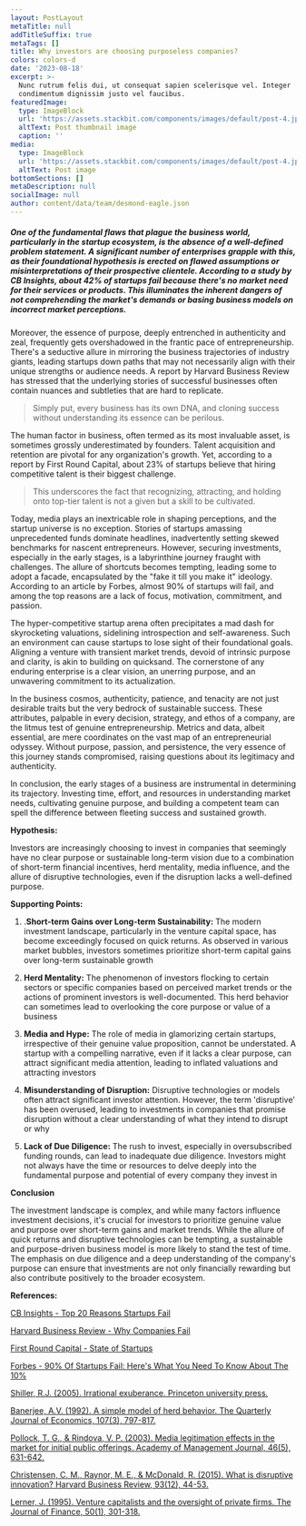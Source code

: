 ```yaml
---
layout: PostLayout
metaTitle: null
addTitleSuffix: true
metaTags: []
title: Why investors are choosing purposeless companies?
colors: colors-d
date: '2023-08-18'
excerpt: >-
  Nunc rutrum felis dui, ut consequat sapien scelerisque vel. Integer
  condimentum dignissim justo vel faucibus.
featuredImage:
  type: ImageBlock
  url: 'https://assets.stackbit.com/components/images/default/post-4.jpeg'
  altText: Post thumbnail image
  caption: ''
media:
  type: ImageBlock
  url: 'https://assets.stackbit.com/components/images/default/post-4.jpeg'
  altText: Post image
bottomSections: []
metaDescription: null
socialImage: null
author: content/data/team/desmond-eagle.json
---
```

##### One of the fundamental flaws that plague the business world, particularly in the startup ecosystem, is the absence of a well-defined problem statement. A significant number of enterprises grapple with this, as their foundational hypothesis is erected on flawed assumptions or misinterpretations of their prospective clientele. According to a study by CB Insights, about 42% of startups fail because there's no market need for their services or products. This illuminates the inherent dangers of not comprehending the market's demands or basing business models on incorrect market perceptions.

Moreover, the essence of purpose, deeply entrenched in authenticity and zeal, frequently gets overshadowed in the frantic pace of entrepreneurship. There's a seductive allure in mirroring the business trajectories of industry giants, leading startups down paths that may not necessarily align with their unique strengths or audience needs. A report by Harvard Business Review has stressed that the underlying stories of successful businesses often contain nuances and subtleties that are hard to replicate.

> Simply put, every business has its own DNA, and cloning success without understanding its essence can be perilous.

The human factor in business, often termed as its most invaluable asset, is sometimes grossly underestimated by founders. Talent acquisition and retention are pivotal for any organization's growth. Yet, according to a report by First Round Capital, about 23% of startups believe that hiring competitive talent is their biggest challenge. 

> This underscores the fact that recognizing, attracting, and holding onto top-tier talent is not a given but a skill to be cultivated.

Today, media plays an inextricable role in shaping perceptions, and the startup universe is no exception. Stories of startups amassing unprecedented funds dominate headlines, inadvertently setting skewed benchmarks for nascent entrepreneurs. However, securing investments, especially in the early stages, is a labyrinthine journey fraught with challenges. The allure of shortcuts becomes tempting, leading some to adopt a facade, encapsulated by the "fake it till you make it" ideology. According to an article by Forbes, almost 90% of startups will fail, and among the top reasons are a lack of focus, motivation, commitment, and passion.

The hyper-competitive startup arena often precipitates a mad dash for skyrocketing valuations, sidelining introspection and self-awareness. Such an environment can cause startups to lose sight of their foundational goals. Aligning a venture with transient market trends, devoid of intrinsic purpose and clarity, is akin to building on quicksand. The cornerstone of any enduring enterprise is a clear vision, an unerring purpose, and an unwavering commitment to its actualization.

In the business cosmos, authenticity, patience, and tenacity are not just desirable traits but the very bedrock of sustainable success. These attributes, palpable in every decision, strategy, and ethos of a company, are the litmus test of genuine entrepreneurship. Metrics and data, albeit essential, are mere coordinates on the vast map of an entrepreneurial odyssey. Without purpose, passion, and persistence, the very essence of this journey stands compromised, raising questions about its legitimacy and authenticity.

In conclusion, the early stages of a business are instrumental in determining its trajectory. Investing time, effort, and resources in understanding market needs, cultivating genuine purpose, and building a competent team can spell the difference between fleeting success and sustained growth.

**Hypothesis:**

Investors are increasingly choosing to invest in companies that seemingly have no clear purpose or sustainable long-term vision due to a combination of short-term financial incentives, herd mentality, media influence, and the allure of disruptive technologies, even if the disruption lacks a well-defined purpose.

**Supporting Points:**

1.  .**Short-term Gains over Long-term Sustainability:** The modern investment landscape, particularly in the venture capital space, has become exceedingly focused on quick returns. As observed in various market bubbles, investors sometimes prioritize short-term capital gains over long-term sustainable growth

2.  **Herd Mentality:** The phenomenon of investors flocking to certain sectors or specific companies based on perceived market trends or the actions of prominent investors is well-documented. This herd behavior can sometimes lead to overlooking the core purpose or value of a business

3.  **Media and Hype:** The role of media in glamorizing certain startups, irrespective of their genuine value proposition, cannot be understated. A startup with a compelling narrative, even if it lacks a clear purpose, can attract significant media attention, leading to inflated valuations and attracting investors

4.  **Misunderstanding of Disruption:** Disruptive technologies or models often attract significant investor attention. However, the term 'disruptive' has been overused, leading to investments in companies that promise disruption without a clear understanding of what they intend to disrupt or why

5.  **Lack of Due Diligence:** The rush to invest, especially in oversubscribed funding rounds, can lead to inadequate due diligence. Investors might not always have the time or resources to delve deeply into the fundamental purpose and potential of every company they invest in

**Conclusion**

The investment landscape is complex, and while many factors influence investment decisions, it's crucial for investors to prioritize genuine value and purpose over short-term gains and market trends. While the allure of quick returns and disruptive technologies can be tempting, a sustainable and purpose-driven business model is more likely to stand the test of time. The emphasis on due diligence and a deep understanding of the company's purpose can ensure that investments are not only financially rewarding but also contribute positively to the broader ecosystem.

**References:**

[CB Insights - Top 20 Reasons Startups Fail](https://www.cbinsights.com/research/startup-failure-reasons-top/)

[Harvard Business Review - Why Companies Fail](https://hbr.org/2013/05/why-companies-fail-and-how-their-founders-can-bounce-back)

[First Round Capital - State of Startups](https://stateofstartups.firstround.com/)

[Forbes - 90% Of Startups Fail: Here's What You Need To Know About The 10%](https://www.forbes.com/sites/neilpatel/2015/01/16/90-of-startups-will-fail-heres-what-you-need-to-know-about-the-10/?sh=6e4298486649)

[Shiller, R.J. (2005). Irrational exuberance. Princeton university press.](https://press.princeton.edu/books/paperback/9780691166261/irrational-exuberance)

[Banerjee, A.V. (1992). A simple model of herd behavior. The Quarterly Journal of Economics, 107(3), 797-817.](https://www.jstor.org/stable/2118364)

[Pollock, T. G., & Rindova, V. P. (2003). Media legitimation effects in the market for initial public offerings. Academy of Management Journal, 46(5), 631-642.](https://journals.aom.org/doi/10.5465/30040690)

[Christensen, C. M., Raynor, M. E., & McDonald, R. (2015). What is disruptive innovation? Harvard Business Review, 93(12), 44-53.](https://hbr.org/2015/12/what-is-disruptive-innovation)

[Lerner, J. (1995). Venture capitalists and the oversight of private firms. The Journal of Finance, 50(1), 301-318.](https://www.jstor.org/stable/2329243)
